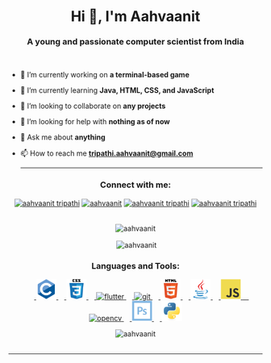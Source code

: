 <h1 align="center">Hi 👋, I'm Aahvaanit</h1>
<h3 align="center"><b>A young and passionate computer scientist from India</b></h3><br>


- 🔭 I’m currently working on **a terminal-based game**

- 🌱 I’m currently learning **Java, HTML, CSS, and JavaScript**

- 👯 I’m looking to collaborate on **any projects**

- 🤝 I’m looking for help with **nothing as of now**

- 💬 Ask me about **anything**

- 📫 How to reach me **tripathi.aahvaanit@gmail.com**
<br><hr>
<h3 align="center">Connect with me:</h3>
<p align="center">
<a href="https://linkedin.com/in/aahvaanit tripathi" target="blank"><img align="center" src="https://raw.githubusercontent.com/rahuldkjain/github-profile-readme-generator/master/src/images/icons/Social/linked-in-alt.svg" alt="aahvaanit tripathi" height="30" width="40" /></a>
<a href="https://stackoverflow.com/users/aahvaanit" target="blank"><img align="center" src="https://raw.githubusercontent.com/rahuldkjain/github-profile-readme-generator/master/src/images/icons/Social/stack-overflow.svg" alt="aahvaanit" height="30" width="40" /></a>
<a href="https://www.youtube.com/c/aahvaanit tripathi" target="blank"><img align="center" src="https://raw.githubusercontent.com/rahuldkjain/github-profile-readme-generator/master/src/images/icons/Social/youtube.svg" alt="aahvaanit tripathi" height="30" width="40" /></a>
<a href="https://www.hackerrank.com/aahvaanit tripathi" target="blank"><img align="center" src="https://raw.githubusercontent.com/rahuldkjain/github-profile-readme-generator/master/src/images/icons/Social/hackerrank.svg" alt="aahvaanit tripathi" height="30" width="40" /></a><br><br>

<p align="center"><img align="center" src="https://github-readme-streak-stats.herokuapp.com/?user=aahvaanit&theme=aura&count_private=true" alt="aahvaanit" /></p>
<p align="center">&nbsp;<img align="center" src="https://github-readme-stats.vercel.app/api?username=aahvaanit&show_icons=true&locale=en&theme=aura&count_private=true" alt="aahvaanit" /></p>




<h3 align="center">Languages and Tools:</h3>
<p align="center"> &nbsp;&nbsp;&nbsp;&nbsp;&nbsp;&nbsp;<a href="https://www.cprogramming.com/" target="_blank" rel="noreferrer"> <img src="https://raw.githubusercontent.com/devicons/devicon/master/icons/c/c-original.svg" alt="c" width="40" height="40"/> </a>&nbsp;&nbsp;&nbsp;<a href="https://www.w3schools.com/css/" target="_blank" rel="noreferrer"> <img src="https://raw.githubusercontent.com/devicons/devicon/master/icons/css3/css3-original-wordmark.svg" alt="css3" width="40" height="40"/> </a>&nbsp;&nbsp;&nbsp;<a href="https://flutter.dev" target="_blank" rel="noreferrer"> <img src="https://www.vectorlogo.zone/logos/flutterio/flutterio-icon.svg" alt="flutter" width="40" height="40"/> </a>&nbsp;&nbsp;&nbsp;<a href="https://git-scm.com/" target="_blank" rel="noreferrer"> <img src="https://www.vectorlogo.zone/logos/git-scm/git-scm-icon.svg" alt="git" width="40" height="40"/> </a> &nbsp;&nbsp;&nbsp;<a href="https://www.w3.org/html/" target="_blank" rel="noreferrer"> <img src="https://raw.githubusercontent.com/devicons/devicon/master/icons/html5/html5-original-wordmark.svg" alt="html5" width="40" height="40"/> </a> &nbsp;&nbsp;&nbsp;<a href="https://www.java.com" target="_blank" rel="noreferrer"> <img src="https://raw.githubusercontent.com/devicons/devicon/master/icons/java/java-original.svg" alt="java" width="40" height="40"/> </a> &nbsp;&nbsp;&nbsp;<a href="https://developer.mozilla.org/en-US/docs/Web/JavaScript" target="_blank" rel="noreferrer"> <img src="https://raw.githubusercontent.com/devicons/devicon/master/icons/javascript/javascript-original.svg" alt="javascript" width="40" height="40"/> </a> <a href="https://opencv.org/" target="_blank" rel="noreferrer"> &nbsp;&nbsp;&nbsp;<img src="https://www.vectorlogo.zone/logos/opencv/opencv-icon.svg" alt="opencv" width="40" height="40"/> </a> &nbsp;&nbsp;&nbsp;<a href="https://www.photoshop.com/en" target="_blank" rel="noreferrer"> <img src="https://raw.githubusercontent.com/devicons/devicon/master/icons/photoshop/photoshop-line.svg" alt="photoshop" width="40" height="40"/> </a>&nbsp;&nbsp;&nbsp;<a href="https://www.python.org" target="_blank" rel="noreferrer"> <img src="https://raw.githubusercontent.com/devicons/devicon/master/icons/python/python-original.svg" alt="python" width="40" height="40"/> </a> </p> </a> 
</p>

<p align="center">
<img height="200px" src="https://github-readme-stats.vercel.app/api/top-langs?username=aahvaanit&show_icons=true&locale=en&layout=compact&theme=aura&count_private=true" alt="aahvaanit"><br><br></p>


<hr>
<br>
<!---
Aahvaanit/Aahvaanit is a ✨ special ✨ repository because its `README.md` (this file) appears on your GitHub profile.
You can click the Preview link to take a look at your changes.
--->
